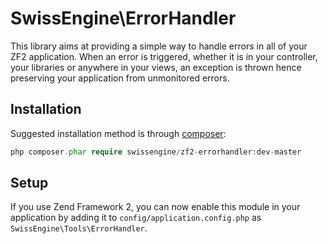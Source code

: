 SwissEngine\ErrorHandler
===============

This library aims at providing a simple way to handle errors in all of your ZF2 application. When an error is triggered, whether it is in your controller, your libraries or anywhere in your views, an exception is thrown hence preserving your application from unmonitored errors.

Installation
------------

Suggested installation method is through [composer](http://getcomposer.org/):

```php
php composer.phar require swissengine/zf2-errorhandler:dev-master
```

Setup
-----

If you use Zend Framework 2, you can now enable this module in your application by adding it to `config/application.config.php` as `SwissEngine\Tools\ErrorHandler`.

